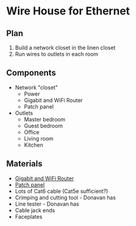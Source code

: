 # Wire House for Ethernet

## Plan

1. Build a network closet in the linen closet
1. Run wires to outlets in each room

## Components

* Network "closet"
    * Power
    * Gigabit and WiFi Router
    * Patch panel
* Outlets
    * Master bedroom
    * Guest bedroom
    * Office
    * Living room
    * Kitchen

## Materials

* [Gigabit and WiFi Router](http://www.amazon.com/NETGEAR-Nighthawk-AC1900-Gigabit-Router/dp/B00F0DD0I6)
* [Patch panel](http://www.amazon.com/Cable-Matters%C2%AE-Rackmount-Wallmount-48-Port/dp/B0072K1P8C/)
* Lots of Cat6 cable (Cat5e sufficient?)
* Crimping and cutting tool - Donavan has
* Line tester - Donavan has
* Cable jack ends
* Faceplates
